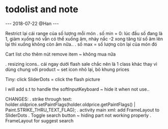 # todolist and note

--- 2018-07-22 @Han ---

Restrict lại cái range của số lượng mỗi món
. số min = 0:
lúc đầu số đang là 1, giảm xuống nó vẫn có thể xuống âm, nhảy nấc -2
xong tăng từ số âm lên lại thì xuống không còn âm nữa..
. số max = số lượng còn lại của món đó

Cart list cho thêm nút remove item ~ không mua nữa

. resizing icons..
cái ngay dưới flash sale chắc nên là 1 class khác thay vì dùng chung với product ~ set icon nhỏ lại, bỏ khung prices

Tiny: click SliderDots = click the flash picture


I will add s.t to handle the softInputKeyboard ~ hide it when not use..

CHANGES:
. strike through text:
holder.oldprice.setPaintFlags(holder.oldprice.getPaintFlags() | Paint.STRIKE_THRU_TEXT_FLAG);
. activity main xml:
add FrameLayout to SliderDots
. Toggle search button ~ hiding part not working properly
. FrameLayout for suggest search
